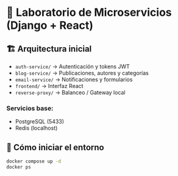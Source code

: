 # 🧩 Laboratorio de Microservicios (Django + React)

## 🏗️ Arquitectura inicial

- `auth-service/` → Autenticación y tokens JWT  
- `blog-service/` → Publicaciones, autores y categorías  
- `email-service/` → Notificaciones y formularios  
- `frontend/` → Interfaz React  
- `reverse-proxy/` → Balanceo / Gateway local  

### Servicios base:
- PostgreSQL (5433)
- Redis (localhost)

## 🧰 Cómo iniciar el entorno

```bash
docker compose up -d
docker ps
